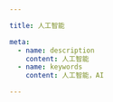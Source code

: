 ```yaml
---

title: 人工智能

meta:
  - name: description
    content: 人工智能
  - name: keywords
    content: 人工智能，AI

---
```

